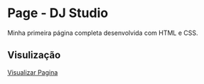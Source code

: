 <h1> Page - DJ Studio </h1>
<p>Minha primeira página completa desenvolvida com HTML e CSS.</p>
<h2> Visulização </h2>
<a href="https://felipejuzo02.github.io/page-djstudio/">Visualizar Pagina</a>
